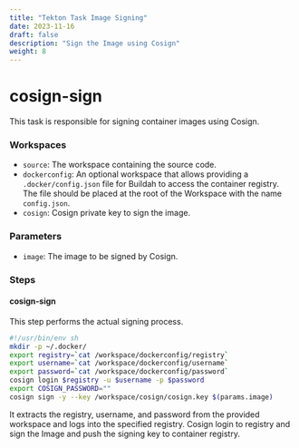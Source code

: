 ```yaml
---
title: "Tekton Task Image Signing"
date: 2023-11-16
draft: false
description: "Sign the Image using Cosign"
weight: 8
---
```


# cosign-sign

This task is responsible for signing container images using Cosign.

### Workspaces
- `source`: The workspace containing the source code.
- `dockerconfig`: An optional workspace that allows providing a `.docker/config.json` file for Buildah to access the container registry. The file should be placed at the root of the Workspace with the name `config.json`.
- `cosign`: Cosign private key to sign the image.

### Parameters
- `image`: The image to be signed by Cosign.

### Steps

#### cosign-sign

This step performs the actual signing process.

```bash
#!/usr/bin/env sh
mkdir -p ~/.docker/
export registry=`cat /workspace/dockerconfig/registry`
export username=`cat /workspace/dockerconfig/username`
export password=`cat /workspace/dockerconfig/password`
cosign login $registry -u $username -p $password
export COSIGN_PASSWORD=""
cosign sign -y --key /workspace/cosign/cosign.key $(params.image)
```

It extracts the registry, username, and password from the provided workspace and logs into the specified registry. Cosign login to registry and sign the Image and push the signing key to container registry.